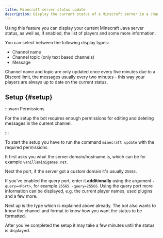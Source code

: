 ```yaml
---
title: Minecraft server status update
description: Display the current status of a Minecraft server in a channel name or topic, or in a message.
---
```


Using this feature you can display your current Minecraft Java server status, as well as, if enabled, the list of players and some more information.

You can select between the following display types:
- Channel name
- Channel topic (only text based channels)
- Message

Channel name and topic are only updated once every five minutes due to a Discord limit, the messages usually every two minutes - this way your players are always up to date on the current status.

## Setup {#setup}

:::warn Permissions

For the setup the bot requires enough permissions for editing and deleting messages in the current channel.

:::

To start the setup you have to run the command `minecraft update` with the required permissions.

It first asks you what the server domain/hostname is, which can be for example `vanillaminigames.net`.

Next the port, if the server got a custom domain it's usually `25565`.

If you've enabled the query port, enter it **additionally** using the argument `-query=<Port>`, for example `25565 -query=25566`.
Using the query port more information can be displayed, e.g. the current player names, used plugins and a few more.

Next up is the type which is explained above already.
The bot also wants to know the channel and format to know how you want the status to be formatted.

After you've completed the setup it may take a few minutes until the status is displayed.
